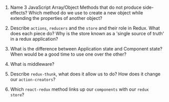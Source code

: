 1.  Name 3 JavaScript Array/Object Methods that do not produce side-effects? Which method do we use to create a new object while extending the properties of another object?

1.  Describe `actions`, `reducers` and the `store` and their role in Redux. What does each piece do? Why is the store known as a 'single source of truth' in a redux application?

1.  What is the difference between Application state and Component state? When would be a good time to use one over the other?
1.  What is middleware?

1.  Describe `redux-thunk`, what does it allow us to do? How does it change our `action-creators`?

1.  Which `react-redux` method links up our `components` with our `redux store`?
